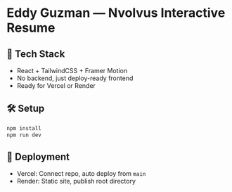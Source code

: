 # Eddy Guzman — Nvolvus Interactive Resume

## 🚀 Tech Stack

- React + TailwindCSS + Framer Motion
- No backend, just deploy-ready frontend
- Ready for Vercel or Render

## 🛠 Setup

```bash
npm install
npm run dev
```

## 🔗 Deployment

- Vercel: Connect repo, auto deploy from `main`
- Render: Static site, publish root directory